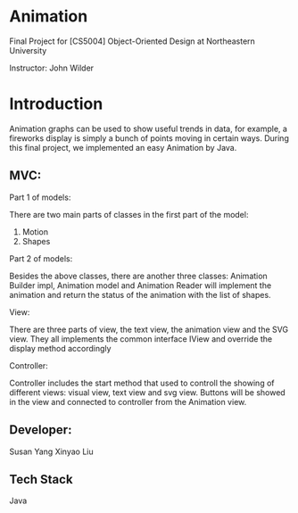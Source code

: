 # Animation
Final Project for [CS5004] Object-Oriented Design at Northeastern University

Instructor: John Wilder

# Introduction
Animation graphs can be used to show useful trends in data, for example, a fireworks display is simply a bunch of points moving in certain ways. During this final project, we implemented an easy Animation by Java.

## MVC:

Part 1 of models:

There are two main parts of classes in the first part of the model:
1.	Motion
2.	Shapes

Part 2 of models:

Besides the above classes, there are another three classes: Animation Builder impl, Animation model and Animation Reader will implement the animation and return the status of the animation with the list of shapes.

View:

There are three parts of view, the text view, the animation view and the SVG view. They all implements the common interface IView and override the display method accordingly

Controller:

Controller includes the start method that used to controll the showing of different views: visual view, text view and svg view. Buttons will be showed in the view and connected to controller from the Animation view.


## Developer:
Susan Yang
Xinyao Liu


## Tech Stack
Java



